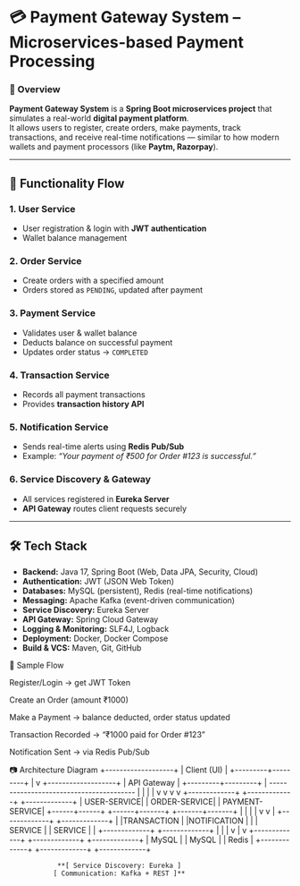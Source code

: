 # 💳 Payment Gateway System – Microservices-based Payment Processing

### 📖 Overview
**Payment Gateway System** is a **Spring Boot microservices project** that simulates a real-world **digital payment platform**.  
It allows users to register, create orders, make payments, track transactions, and receive real-time notifications — similar to how modern wallets and payment processors (like **Paytm, Razorpay**).

---

## 🔄 Functionality Flow

### 1. User Service
- User registration & login with **JWT authentication**  
- Wallet balance management

### 2. Order Service
- Create orders with a specified amount  
- Orders stored as `PENDING`, updated after payment  

### 3. Payment Service
- Validates user & wallet balance  
- Deducts balance on successful payment  
- Updates order status → `COMPLETED`

### 4. Transaction Service
- Records all payment transactions  
- Provides **transaction history API**

### 5. Notification Service
- Sends real-time alerts using **Redis Pub/Sub**  
- Example: *“Your payment of ₹500 for Order #123 is successful.”*

### 6. Service Discovery & Gateway
- All services registered in **Eureka Server**  
- **API Gateway** routes client requests securely  

---

## 🛠 Tech Stack
- **Backend:** Java 17, Spring Boot (Web, Data JPA, Security, Cloud)  
- **Authentication:** JWT (JSON Web Token)  
- **Databases:** MySQL (persistent), Redis (real-time notifications)  
- **Messaging:** Apache Kafka (event-driven communication)  
- **Service Discovery:** Eureka Server  
- **API Gateway:** Spring Cloud Gateway  
- **Logging & Monitoring:** SLF4J, Logback  
- **Deployment:** Docker, Docker Compose  
- **Build & VCS:** Maven, Git, GitHub
  

📌 Sample Flow

Register/Login → get JWT Token

Create an Order (amount ₹1000)

Make a Payment → balance deducted, order status updated

Transaction Recorded → “₹1000 paid for Order #123”

Notification Sent → via Redis Pub/Sub

📷 Architecture Diagram
                  +-------------------+
                  |   Client (UI)     |
                  +---------+---------+
                            |
                            v
                  +-------------------+
                  |   API Gateway     |
                  +---------+---------+
                            |
          ----------------------------------------
          |            |            |            |
          v            v            v            v
   +-------------+  +-------------+  +-------------+
   | USER-SERVICE|  | ORDER-SERVICE|  | PAYMENT-SERVICE|
   +------+------+  +------+-------+  +-------+-------+
          |                  |                  |
          |                  v                  v
          |          +-------------+    +-------------+
          |          |TRANSACTION  |    |NOTIFICATION |
          |          |   SERVICE   |    |   SERVICE   |
          |          +-------------+    +-------------+
          |                     |                |
          v                     |                v
   +-------------+         +-------------+   +-------------+
   |   MySQL     |         |   MySQL     |   |   Redis     |
   +-------------+         +-------------+   +-------------+

                **[ Service Discovery: Eureka ]
               [ Communication: Kafka + REST ]**
